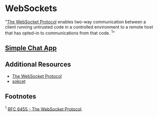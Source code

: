 # WebSockets

"[The WebSocket Protocol](https://tools.ietf.org/html/rfc6455) enables two-way communication between a client running untrusted code in a controlled environment to a remote host that has opted-in to communications from that code. <sup>1</sup>"

## [Simple Chat App](https://socket.io/get-started/chat/)

## Additional Resources
* [The WebSocket Protocol](https://tools.ietf.org/html/rfc6455)
* [sokcet](https://socket.io/)

## Footnotes
<sup>1</sup> [RFC 6455 - The WebSocket Protocol](https://tools.ietf.org/html/rfc6455).